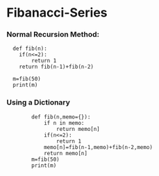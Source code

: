 # Fibanacci-Series

### Normal Recursion Method:

      def fib(n):
        if(n<=2):
            return 1
        return fib(n-1)+fib(n-2)

      m=fib(50)
      print(m)

### Using a Dictionary

            def fib(n,memo={}):
                if n in memo:
                    return memo[n]
                if(n<=2):
                    return 1
                memo[n]=fib(n-1,memo)+fib(n-2,memo)
                return memo[n]
            m=fib(50)
            print(m) 
